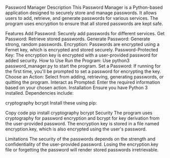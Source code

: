 Password Manager
Description
This Password Manager is a Python-based application designed to securely store and manage passwords. It allows users to add, retrieve, and generate passwords for various services. The program uses encryption to ensure that all stored passwords are kept safe.

Features
Add Password: Securely add passwords for different services.
Get Password: Retrieve stored passwords.
Generate Password: Generate strong, random passwords.
Encryption: Passwords are encrypted using a Fernet key, which is encrypted and stored securely.
Password-Protected Key: The encryption key is encrypted with a user-provided password for added security.
How to Use
Run the Program: Use python3 password_manager.py to start the program.
Set a Password: If running for the first time, you'll be prompted to set a password for encrypting the key.
Choose an Action: Select from adding, retrieving, generating passwords, or quitting the program.
Interact as Prompted: Enter the required information based on your chosen action.
Installation
Ensure you have Python 3 installed. Dependencies include:

cryptography
bcrypt
Install these using pip:

Copy code
pip install cryptography bcrypt
Security
The program uses cryptography for password encryption and bcrypt for key derivation from the user-provided password. The encryption key is stored in a file named encryption.key, which is also encrypted using the user's password.

Limitations
The security of the passwords depends on the strength and confidentiality of the user-provided password.
Losing the encryption.key file or forgetting the password will render stored passwords irretrievable.
